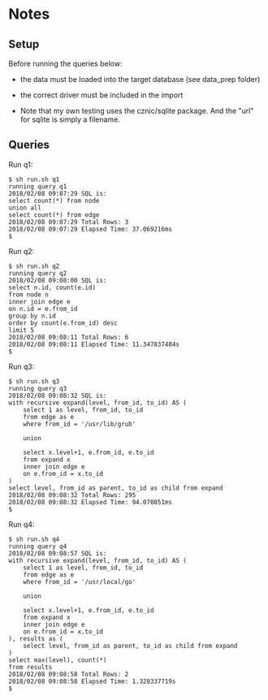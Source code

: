 # Notes 

## Setup 
Before running the queries below:
- the data must be loaded into the target database (see data_prep folder)
- the correct driver must be included in the import

- Note that my own testing uses the cznic/sqlite package. And the "url"
for sqlite is simply a filename.

## Queries
Run q1:
```
$ sh run.sh q1
running query q1
2018/02/08 09:07:29 SQL is:
select count(*) from node
union all
select count(*) from edge
2018/02/08 09:07:29 Total Rows: 3
2018/02/08 09:07:29 Elapsed Time: 37.069216ms
$ 
```

Run q2:
```
$ sh run.sh q2
running query q2
2018/02/08 09:08:00 SQL is:
select n.id, count(e.id)
from node n
inner join edge e
on n.id = e.from_id
group by n.id
order by count(e.from_id) desc
limit 5
2018/02/08 09:08:11 Total Rows: 6
2018/02/08 09:08:11 Elapsed Time: 11.347837484s
$ 
```

Run q3:
```
$ sh run.sh q3
running query q3
2018/02/08 09:08:32 SQL is:
with recursive expand(level, from_id, to_id) AS (
    select 1 as level, from_id, to_id 
    from edge as e
    where from_id = '/usr/lib/grub'
    
    union

    select x.level+1, e.from_id, e.to_id
    from expand x
    inner join edge e
    on e.from_id = x.to_id
)
select level, from_id as parent, to_id as child from expand
2018/02/08 09:08:32 Total Rows: 295
2018/02/08 09:08:32 Elapsed Time: 94.070851ms
$ 
```

Run q4:
```
$ sh run.sh q4
running query q4
2018/02/08 09:08:57 SQL is:
with recursive expand(level, from_id, to_id) AS (
    select 1 as level, from_id, to_id 
    from edge as e
    where from_id = '/usr/local/go'
    
    union

    select x.level+1, e.from_id, e.to_id
    from expand x
    inner join edge e
    on e.from_id = x.to_id
), results as (
    select level, from_id as parent, to_id as child from expand
)
select max(level), count(*)
from results
2018/02/08 09:08:58 Total Rows: 2
2018/02/08 09:08:58 Elapsed Time: 1.328337719s
$ 
```